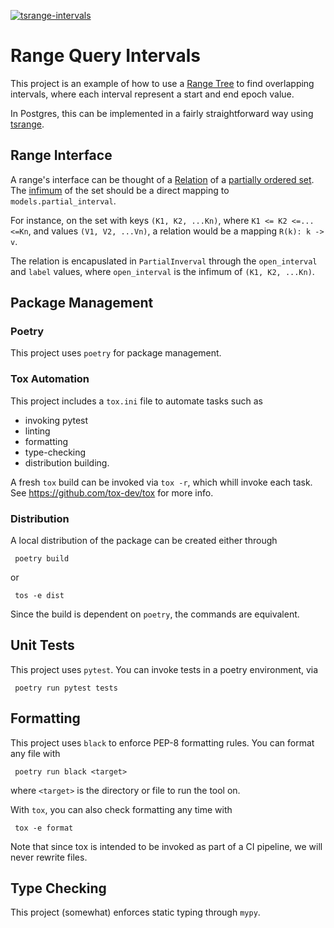 [![tsrange-intervals](https://github.com/ajponte/tsrange_intervals/actions/workflows/python-app.yml/badge.svg)](https://github.com/ajponte/tsrange_intervals/actions/workflows/python-app.yml)

# Range Query Intervals

This project is an example of how to use a [Range Tree](https://en.wikipedia.org/wiki/Range_tree)
to find overlapping intervals, where each interval represent a start and end epoch value.

In Postgres, this can be implemented in a fairly straightforward way using [tsrange](https://www.postgresql.org/docs/current/rangetypes.html).

## Range Interface
A range's interface can be thought of a [Relation](https://en.wikipedia.org/wiki/Relation_(mathematics)) of a [partially ordered set](https://en.wikipedia.org/wiki/Partially_ordered_set).
The [infimum](https://en.wikipedia.org/wiki/Infimum_and_supremum) of the set should be a direct mapping to `models.partial_interval`.

For instance, on the set with keys `(K1, K2, ...Kn)`, where `K1 <= K2 <=...<=Kn`, and values `(V1, V2, ...Vn)`, a relation would
be a mapping `R(k): k -> v`.

The relation is encapuslated in `PartialInverval` through the `open_interval` and `label` values, where `open_interval` is the infimum of `(K1, K2, ...Kn)`.

## Package Management
### Poetry
This project uses `poetry` for package management.

### Tox Automation
This project includes a `tox.ini` file to automate tasks such as
* invoking pytest
* linting
* formatting
* type-checking
* distribution building.

A fresh `tox` build can be invoked via `tox -r`, which whill invoke each task.
See https://github.com/tox-dev/tox for more info.

### Distribution
A local distribution of the package can be created either through
```shell
 poetry build
```
or
```shell
 tos -e dist
```
Since the build is dependent on `poetry`, the commands are equivalent.

## Unit Tests
This project uses `pytest`. You can invoke tests in a poetry environment, via
```shell
 poetry run pytest tests
```

## Formatting
This project uses `black` to enforce PEP-8 formatting rules.
You can format any file with
```shell
 poetry run black <target>
```
where `<target>` is the directory or file to run the tool on.

With `tox`, you can also check formatting any time with
```shell
 tox -e format
```
Note that since tox is intended to be invoked as part of a CI
pipeline, we will never rewrite files.

## Type Checking
This project (somewhat) enforces static typing through `mypy`.
